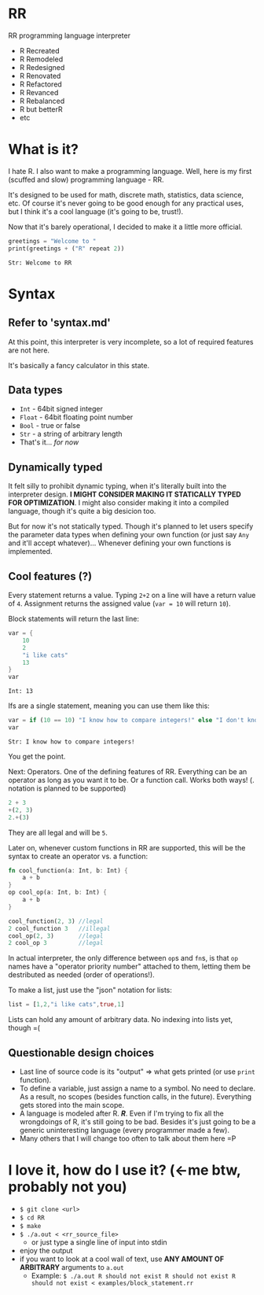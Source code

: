 # RR
RR programming language interpreter

- R Recreated
- R Remodeled
- R Redesigned
- R Renovated
- R Refactored
- R Revanced
- R Rebalanced
- R but betterR
- etc

# What is it?
I hate R. I also want to make a programming language. Well, here is my first (scuffed and slow) programming language - RR.

It's designed to be used for math, discrete math, statistics, data science, etc. Of course it's never going to be good enough for any practical uses, but I think it's a cool language (it's going to be, trust!).

Now that it's barely operational, I decided to make it a little more official.

```rust
greetings = "Welcome to "
print(greetings + ("R" repeat 2))
```
```
Str: Welcome to RR
```

# Syntax
## Refer to 'syntax.md'
At this point, this interpreter is very incomplete, so a lot of required features are not here.

It's basically a fancy calculator in this state.

## Data types
- `Int` - 64bit signed integer
- `Float` - 64bit floating point number
- `Bool` - true or false
- `Str` - a string of arbitrary length
- That's it... *for now*

## Dynamically typed
It felt silly to prohibit dynamic typing, when it's literally built into the interpreter design. **I MIGHT CONSIDER MAKING IT STATICALLY TYPED FOR OPTIMIZATION**. I might also consider making it into a compiled language, though it's quite a big desicion too.

But for now it's not statically typed. Though it's planned to let users specify the parameter data types when defining your own function (or just say `Any` and it'll accept whatever)... Whenever defining your own functions is implemented.

## Cool features (?)
Every statement returns a value. Typing `2+2` on a line will have a return value of `4`. Assignment returns the assigned value (`var = 10` will return `10`).

Block statements will return the last line:
```rust
var = {
    10
    2
    "i like cats"
    13
}
var
```
```
Int: 13
```

Ifs are a single statement, meaning you can use them like this:
```rust
var = if (10 == 10) "I know how to compare integers!" else "I don't know how to compare integers =("
var
```
```
Str: I know how to compare integers!
```

You get the point.

Next: Operators. One of the defining features of RR. Everything can be an operator as long as you want it to be. Or a function call. Works both ways! (. notation is planned to be supported)

```rust
2 + 3
+(2, 3)
2.+(3)
```

They are all legal and will be `5`.

Later on, whenever custom functions in RR are supported, this will be the syntax to create an operator vs. a function:

```rust
fn cool_function(a: Int, b: Int) {
    a + b
}
op cool_op(a: Int, b: Int) {
    a + b
}

cool_function(2, 3) //legal
2 cool_function 3   //illegal
cool_op(2, 3)       //legal
2 cool_op 3         //legal
```

In actual interpreter, the only difference between `op`s and `fn`s, is that `op` names have a "operator priority number" attached to them, letting them be destributed as needed (order of operations!).

To make a list, just use the "json" notation for lists:

```rust
list = [1,2,"i like cats",true,1]
```

Lists can hold any amount of arbitrary data. No indexing into lists yet, though =(

## Questionable design choices
- Last line of source code is its "output" => what gets printed (or use `print` function).
- To define a variable, just assign a name to a symbol. No need to declare. As a result, no scopes (besides function calls, in the future). Everything gets stored into the main scope.
- A language is modeled after R. ***R***. Even if I'm trying to fix all the wrongdoings of R, it's still going to be bad. Besides it's just going to be a generic uninteresting language (every programmer made a few).
- Many others that I will change too often to talk about them here =P

# I love it, how do I use it? (<-me btw, probably not you)

- `$ git clone <url>`
- `$ cd RR`
- `$ make`
- `$ ./a.out < <rr_source_file>`
  - or just type a single line of input into stdin
- enjoy the output
- if you want to look at a cool wall of text, use **ANY AMOUNT OF ARBITRARY** arguments to `a.out`
  - Example: `$ ./a.out R should not exist R should not exist R should not exist < examples/block_statement.rr`

